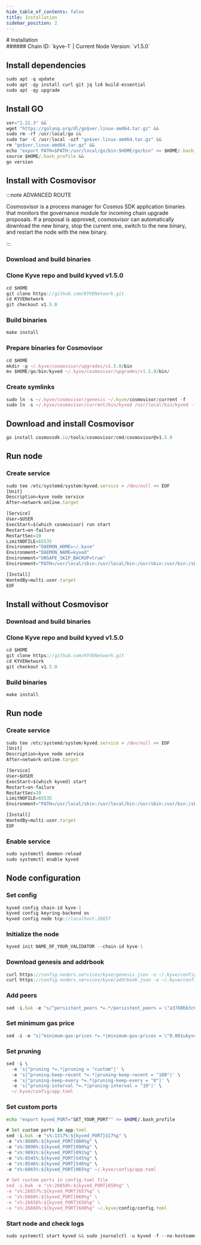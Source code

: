 ```yaml
---
hide_table_of_contents: false
title: Installation
sidebar_position: 2
---
```


<div class="h1-with-icon icon-kyve">
# Installation
</div>
###### Chain ID: `kyve-1` | Current Node Version: `v1.5.0`

## Install dependencies

```js
sudo apt -q update
sudo apt -qy install curl git jq lz4 build-essential
sudo apt -qy upgrade
```

## Install GO
```js
ver="1.21.3" &&
wget "https://golang.org/dl/go$ver.linux-amd64.tar.gz" &&
sudo rm -rf /usr/local/go &&
sudo tar -C /usr/local -xzf "go$ver.linux-amd64.tar.gz" &&
rm "go$ver.linux-amd64.tar.gz" &&
echo "export PATH=$PATH:/usr/local/go/bin:$HOME/go/bin" >> $HOME/.bash_profile &&
source $HOME/.bash_profile &&
go version
```

## Install with Cosmovisor
:::note ADVANCED ROUTE

Cosmosvisor is a process manager for Cosmos SDK application binaries that monitors the governance module for incoming chain upgrade proposals. If a proposal is approved, cosmosvisor can automatically download the new binary, stop the current one, switch to the new binary, and restart the node with the new binary.

:::
### Download and build binaries
### Clone Kyve repo and build kyved v1.5.0
```js
cd $HOME
git clone https://github.com/KYVENetwork.git
cd KYVENetwork
git checkout v1.5.0
```

### Build binaries
```js
make install
```
### Prepare binaries for Cosmovisor
```js
cd $HOME
mkdir -p ~/.kyve/cosmovisor/upgrades/v1.5.0/bin
mv $HOME/go/bin/kyved ~/.kyve/cosmovisor/upgrades/v1.5.0/bin/
```

### Create symlinks
```js
sudo ln -s ~/.kyve/cosmovisor/genesis ~/.kyve/cosmovisor/current -f
sudo ln -s ~/.kyve/cosmovisor/current/bin/kyved /usr/local/bin/kyved -f
```

## Download and install Cosmovisor
```js
go install cosmossdk.io/tools/cosmovisor/cmd/cosmovisor@v1.5.0
```

## Run node
### Create service
```js
sudo tee /etc/systemd/system/kyved.service > /dev/null << EOF
[Unit]
Description=kyve node service
After=network-online.target

[Service]
User=$USER
ExecStart=$(which cosmovisor) run start
Restart=on-failure
RestartSec=10
LimitNOFILE=65535
Environment="DAEMON_HOME=~/.kyve"
Environment="DAEMON_NAME=kyved"
Environment="UNSAFE_SKIP_BACKUP=true"
Environment="PATH=/usr/local/sbin:/usr/local/bin:/usr/sbin:/usr/bin:/sbin:/bin:/usr/games:/usr/local/games:/snap/bin:~/.kyve/cosmovisor/current/bin"

[Install]
WantedBy=multi-user.target
EOF
```

## Install without Cosmovisor

### Download and build binaries
### Clone Kyve repo and build kyved v1.5.0
```js
cd $HOME
git clone https://github.com/KYVENetwork.git
cd KYVENetwork
git checkout v1.5.0
```

### Build binaries
```js
make install
```

## Run node
### Create service
```js
sudo tee /etc/systemd/system/kyved.service > /dev/null << EOF
[Unit]
Description=kyve node service
After=network-online.target

[Service]
User=$USER
ExecStart=$(which kyved) start
Restart=on-failure
RestartSec=10
LimitNOFILE=65535
Environment="PATH=/usr/local/sbin:/usr/local/bin:/usr/sbin:/usr/bin:/sbin:/bin:/usr/games:/usr/local/games:/snap/bin"

[Install]
WantedBy=multi-user.target
EOF
```

### Enable service
```js
sudo systemctl daemon-reload
sudo systemctl enable kyved
```

## Node configuration
### Set config
```js
kyved config chain-id kyve-1
kyved config keyring-backend os
kyved config node tcp://localhost:26657
```

### Initialize the node
```js
kyved init NAME_OF_YOUR_VALIDATOR --chain-id kyve-1
```

### Download genesis and addrbook
```js
curl https://config.noders.services/kyve/genesis.json -o ~/.kyve/config/genesis.json
curl https://config.noders.services/kyve/addrbook.json -o ~/.kyve/config/addrbook.json
```
### Add peers
```js
sed -i.bak -e "s/^persistent_peers *=.*/persistent_peers = \"a3780bb3c6eb953dfd0019e61a37e054a18dd197@kyve-rpc.noders.services:11056\"/" ~/.kyve/config/config.toml
```

### Set minimum gas price
```js
sed -i -e "s|^minimum-gas-prices *=.*|minimum-gas-prices = \"0.001ukyve\"|" ~/.kyve/config/app.toml
```
### Set pruning
```js
sed -i \
  -e 's|^pruning *=.*|pruning = "custom"|' \
  -e 's|^pruning-keep-recent *=.*|pruning-keep-recent = "100"|' \
  -e 's|^pruning-keep-every *=.*|pruning-keep-every = "0"|' \
  -e 's|^pruning-interval *=.*|pruning-interval = "19"|' \
  ~/.kyve/config/app.toml
```

### Set custom ports

```bash
echo "export kyved_PORT="SET_YOUR_PORT"" >> $HOME/.bash_profile
```

```js
# Set custom ports in app.toml
sed -i.bak -e "s%:1317%:${kyved_PORT}317%g" \
-e "s%:8080%:${kyved_PORT}080%g" \
-e "s%:9090%:${kyved_PORT}090%g" \
-e "s%:9091%:${kyved_PORT}091%g" \
-e "s%:8545%:${kyved_PORT}545%g" \
-e "s%:8546%:${kyved_PORT}546%g" \
-e "s%:6065%:${kyved_PORT}065%g" ~/.kyve/config/app.toml

# Set custom ports in config.toml file
sed -i.bak -e "s%:26658%:${kyved_PORT}658%g" \
-e "s%:26657%:${kyved_PORT}657%g" \
-e "s%:6060%:${kyved_PORT}060%g" \
-e "s%:26656%:${kyved_PORT}656%g" \
-e "s%:26660%:${kyved_PORT}660%g" ~/.kyve/config/config.toml
```

### Start node and check logs
```js
sudo systemctl start kyved && sudo journalctl -u kyved -f --no-hostname -o cat
```
